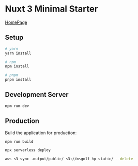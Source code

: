 # Nuxt 3 Minimal Starter

[HomePage](https://msgolf-factory.com/)

## Setup

```bash
# yarn
yarn install

# npm
npm install

# pnpm
pnpm install
```

## Development Server

```bash
npm run dev
```

## Production

Build the application for production:

```bash
npm run build

npx serverless deploy

aws s3 sync .output/public/ s3://msgolf-hp-static/ --delete
```
